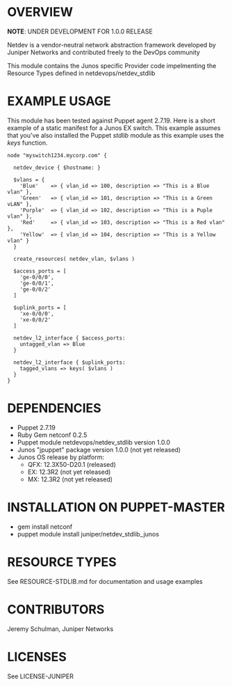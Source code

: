 # OVERVIEW

__NOTE__: UNDER DEVELOPMENT FOR 1.0.0 RELEASE

Netdev is a vendor-neutral network abstraction framework developed by 
Juniper Networks and contributed freely to the DevOps community

This module contains the Junos specific Provider code impelmenting
the Resource Types defined in netdevops/netdev_stdlib

# EXAMPLE USAGE

This module has been tested against Puppet agent 2.7.19.  Here is a short example of a static manifest for a Junos EX switch.  This example assumes that you've also installed the Puppet _stdlib_ module as this example uses the _keys_ function.

~~~~
node "myswitch1234.mycorp.com" {
     
  netdev_device { $hostname: }
    
  $vlans = {
    'Blue'    => { vlan_id => 100, description => "This is a Blue vlan" },
    'Green'   => { vlan_id => 101, description => "This is a Green vLAN" },
    'Purple'  => { vlan_id => 102, description => "This is a Puple vlan" },
    'Red'     => { vlan_id => 103, description => "This is a Red vlan" },
    'Yellow'  => { vlan_id => 104, description => "This is a Yellow vlan" }   
  }
    
  create_resources( netdev_vlan, $vlans )
    
  $access_ports = [
    'ge-0/0/0',
    'ge-0/0/1',
    'ge-0/0/2'
  ]
    
  $uplink_ports = [
    'xe-0/0/0',
    'xe-0/0/2'
  ]
      
  netdev_l2_interface { $access_ports:
    untagged_vlan => Blue
  }
          
  netdev_l2_interface { $uplink_ports:
    tagged_vlans => keys( $vlans )
  }
}
~~~~
  
# DEPENDENCIES

  * Puppet 2.7.19
  * Ruby Gem netconf 0.2.5
  * Puppet module netdevops/netdev_stdlib version 1.0.0
  * Junos "jpuppet" package version 1.0.0 (not yet released)
  * Junos OS release by platform:
    * QFX: 12.3X50-D20.1 (released)
    * EX:  12.3R2 (not yet released)
    * MX:  12.3R2 (not yet released)

# INSTALLATION ON PUPPET-MASTER

  * gem install netconf
  * puppet module install juniper/netdev_stdlib_junos 

# RESOURCE TYPES

See RESOURCE-STDLIB.md for documentation and usage examples

# CONTRIBUTORS

   Jeremy Schulman, Juniper Networks

# LICENSES

   See LICENSE-JUNIPER
